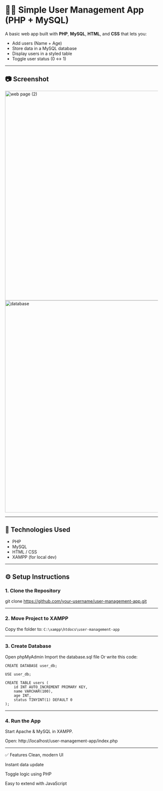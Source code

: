 # 🧑‍💻 Simple User Management App (PHP + MySQL)

A basic web app built with **PHP**, **MySQL**, **HTML**, and **CSS** that lets you:

- Add users (Name + Age)
- Store data in a MySQL database
- Display users in a styled table
- Toggle user status (0 ↔ 1)

---

## 📷 Screenshot

<img width="1366" height="689" alt="web page (2)" src="https://github.com/user-attachments/assets/0be6c70c-46f3-4db5-bf0e-312351f1db37" />

<img width="1366" height="697" alt="database" src="https://github.com/user-attachments/assets/6f0d94fa-0a3c-4341-9fca-302200786882" />

---

## 🧰 Technologies Used

- PHP
- MySQL
- HTML / CSS
- XAMPP (for local dev)

---

## ⚙️ Setup Instructions

### 1. Clone the Repository
git clone https://github.com/your-username/user-management-app.git 


---

### 2. Move Project to XAMPP
Copy the folder to:
```C:\xampp\htdocs\user-management-app```


---

### 3. Create Database
Open phpMyAdmin
Import the database.sql file
Or write this code:

``` 
CREATE DATABASE user_db;

USE user_db;

CREATE TABLE users (
    id INT AUTO_INCREMENT PRIMARY KEY,
    name VARCHAR(100),
    age INT,
    status TINYINT(1) DEFAULT 0
);
```


---

### 4. Run the App
Start Apache & MySQL in XAMPP.

Open:
http://localhost/user-management-app/index.php


---

✅ Features
Clean, modern UI

Instant data update

Toggle logic using PHP

Easy to extend with JavaScript
